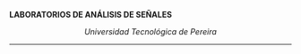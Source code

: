 <p align="center">

  <strong>LABORATORIOS DE ANÁLISIS DE SEÑALES</strong>
</p>

<p align="center">
  <i>Universidad Tecnológica de Pereira</i>
</p>

<hr />
